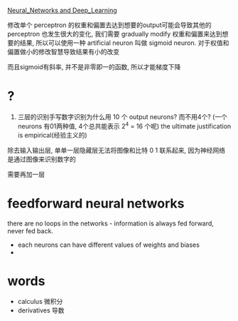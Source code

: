 [Neural_Networks and Deep_Learning](http://neuralnetworksanddeeplearning.com/chap1.html)

修改单个 perceptron 的权重和偏置去达到想要的output可能会导致其他的 perceptron 也发生很大的变化, 我们需要 gradually modify 权重和偏置来达到想要的结果, 所以可以使用一种 artificial neuron 叫做 sigmoid neuron. 对于权值和偏置做小的修改智慧导致结果有小的改变

而且sigmoid有斜率, 并不是非零即一的函数, 所以才能梯度下降

# ?
1. 三层的识别手写数字识别为什么用 10 个 output neurons? 而不用4个? (一个neurons 有01两种值, 4个总共能表示 $2^4$ = 16 个呢)
the ultimate justification is empirical(经验主义的)

除去输入输出层, 单单一层隐藏层无法将图像和比特 0 1 联系起来, 因为神经网络是通过图像来识别数字的

需要再加一层

# feedforward neural networks
there are no loops in the networks - information is always fed forward, never fed back.

- each neurons can have different values of weights and biases
-

# words
- calculus 微积分
- derivatives 导数
